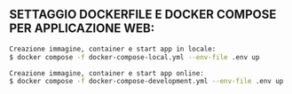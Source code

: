## SETTAGGIO DOCKERFILE E DOCKER COMPOSE PER APPLICAZIONE WEB:
```bash
Creazione immagine, container e start app in locale:
$ docker compose -f docker-compose-local.yml --env-file .env up

Creazione immagine, container e start app online:
$ docker compose -f docker-compose-development.yml --env-file .env up
```